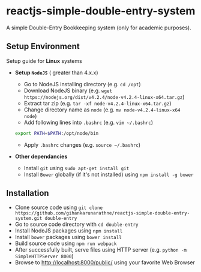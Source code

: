 # reactjs-simple-double-entry-system
A simple Double-Entry Bookkeeping  system (only for academic purposes).

## Setup Environment

Setup guide for **Linux** systems

- **Setup `NodeJS`** ( greater than 4.x.x)
  - Go to NodeJS installing directory (e.g. `cd /opt`)
  - Download NodeJS binary (e.g. `wget https://nodejs.org/dist/v4.2.4/node-v4.2.4-linux-x64.tar.gz`)
  - Extract tar zip (e.g. `tar -xf node-v4.2.4-linux-x64.tar.gz`)
  - Change directory name as `node` (e.g. `mv node-v4.2.4-linux-x64 node`)
  - Add following lines into `.bashrc` (e.g. `vim ~/.bashrc`)
  ```bash
  export PATH=$PATH:/opt/node/bin
  ```

  - Apply `.bashrc` changes (e.g. `source ~/.bashrc`)

- **Other dependancies**
  - Install `git` using `sudo apt-get install git`
  - Install `Bower` globally (if it's not installed) using `npm install -g bower`


## Installation

- Clone source code using `git clone https://github.com/gihankarunarathne/reactjs-simple-double-entry-system.git double-entry`
- Go to source code directory with `cd double-entry`
- Install NodeJS packages using `npm install`
- Install `bower` packages using `bower install`
- Build source code using `npm run webpack`
- After successfully built, serve files using HTTP server (e.g. `python -m SimpleHTTPServer 8000`)
- Browse to [http://localhost:8000/public/](http://localhost:8000/public/) using your favorite Web Browser
